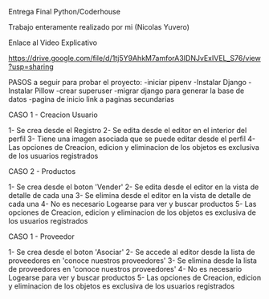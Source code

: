 Entrega Final Python/Coderhouse


Trabajo enteramente realizado por mi (Nicolas Yuvero)


Enlace al Video Explicativo

https://drive.google.com/file/d/1tj5Y9AhkM7amforA3IDNJvExIVEL_S76/view?usp=sharing

PASOS a seguir para probar el proyecto:
-iniciar pipenv
-Instalar Django
-Instalar Pillow
-crear superuser
-migrar django para generar la base de datos
-pagina de inicio link a paginas secundarias

CASO 1 - Creacion Usuario

1- Se crea desde el Registro
2- Se edita desde el editor en el interior del perfil
3- Tiene una imagen asociada que se puede editar desde el perfil
4- Las opciones de Creacion, edicion y eliminacion de los objetos 
es exclusiva de los usuarios registrados


CASO 2 - Productos

1- Se crea desde el boton 'Vender'
2- Se edita desde el editor en la vista de detalle de cada una
3- Se elimina desde el editor en la vista de detalle de cada una
4- No es necesario Logearse para ver y buscar productos
5- Las opciones de Creacion, edicion y eliminacion de los objetos 
es exclusiva de los usuarios registrados

CASO 1 - Proveedor

1- Se crea desde el boton 'Asociar'
2- Se accede al editor desde la lista de proveedores en 'conoce nuestros proveedores'
3- Se elimina desde la lista de proveedores en 'conoce nuestros proveedores'
4- No es necesario Logearse para ver y buscar productos
5- Las opciones de Creacion, edicion y eliminacion de los objetos 
es exclusiva de los usuarios registrados
